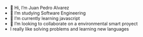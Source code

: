 - 👋 Hi, I’m Juan Pedro Alvarez
- 👀 I’m studying Software Engineering
- 🌱 I’m currently learning javascript
- 💞️ I’m looking to collaborate on a environmental smart proyect
- I really like solving problems and learning new languages
